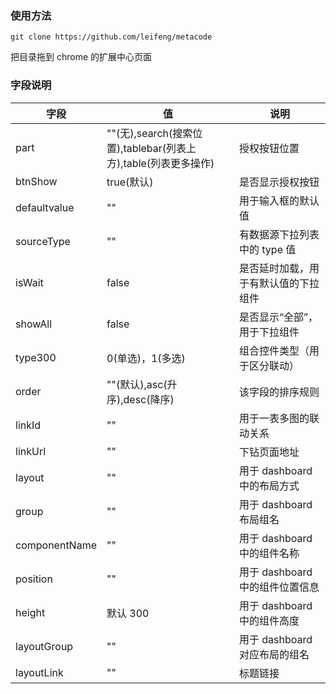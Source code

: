 ### 使用方法

```
git clone https://github.com/leifeng/metacode
```

把目录拖到 chrome 的扩展中心页面

### 字段说明

| 字段          | 值                                                             | 说明                                 |
| ------------- | -------------------------------------------------------------- | ------------------------------------ |
| part          | ""(无),search(搜索位置),tablebar(列表上方),table(列表更多操作) | 授权按钮位置                         |
| btnShow       | true(默认)                                                     | 是否显示授权按钮                     |
| defaultvalue  | ""                                                             | 用于输入框的默认值                   |
| sourceType    | ""                                                             | 有数据源下拉列表中的 type 值         |
| isWait        | false                                                          | 是否延时加载，用于有默认值的下拉组件 |
| showAll       | false                                                          | 是否显示“全部”，用于下拉组件         |
| type300       | 0(单选)，1(多选)                                               | 组合控件类型（用于区分联动）         |
| order         | ""(默认),asc(升序),desc(降序)                                  | 该字段的排序规则                     |
| linkId        | ""                                                             | 用于一表多图的联动关系               |
| linkUrl       | ""                                                             | 下钻页面地址                         |
| layout        | ""                                                             | 用于 dashboard 中的布局方式          |
| group         | ""                                                             | 用于 dashboard 布局组名              |
| componentName | ""                                                             | 用于 dashboard 中的组件名称          |
| position      | ""                                                             | 用于 dashboard 中的组件位置信息      |
| height        | 默认 300                                                       | 用于 dashboard 中的组件高度          |
| layoutGroup   | ""                                                             | 用于 dashboard 对应布局的组名        |
| layoutLink    | ""                                                             | 标题链接                             |
